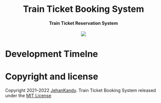 <h1 align="center">Train Ticket Booking System</h1>
<h4 align="center">Train Ticket Reservation System</h4>

<p align="center"><img src="https://wakatime.com/badge/user/0ac30051-5698-4ae9-851e-7d4853d4aba7/project/67466c4b-ebc9-4e81-8250-db76db6d993a.svg"></p>


<h1>Development Timelne</h1>


<h1>Copyright and license</h1>

Copyright 2021–2022 [JehanKandy](https://github.com/JehanKandy). Train Ticket Booking System released under the [MIT License](https://github.com/JKCSS/JKCSS-Framework/blob/main/LICENSE)
